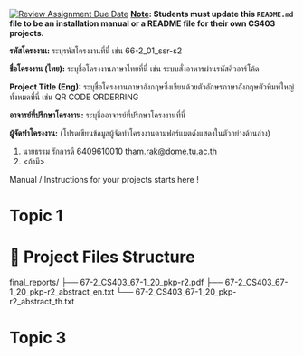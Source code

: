 [![Review Assignment Due Date](https://classroom.github.com/assets/deadline-readme-button-22041afd0340ce965d47ae6ef1cefeee28c7c493a6346c4f15d667ab976d596c.svg)](https://classroom.github.com/a/w8H8oomW)
**<ins>Note</ins>: Students must update this `README.md` file to be an installation manual or a README file for their own CS403 projects.**

**รหัสโครงงาน:** ระบุรหัสโครงงานที่นี่ เช่น 66-2_01_ssr-s2

**ชื่อโครงงาน (ไทย):** ระบุชื่อโครงงานภาษาไทยที่นี่ เช่น ระบบสั่งอาหารผ่านรหัสคิวอาร์โค้ด

**Project Title (Eng):** ระบุชื่อโครงงานภาษาอังกฤษซึ่งเขียนด้วยตัวอักษรภาษาอังกฤษตัวพิมพ์ใหญ่ทั้งหมดที่นี่ เช่น QR CODE ORDERRING 

**อาจารย์ที่ปรึกษาโครงงาน:** ระบุชื่ออาจารย์ที่ปรึกษาโครงงานที่นี่ 

**ผู้จัดทำโครงงาน:** (โปรดเขียนข้อมูลผู้จัดทำโครงงานตามฟอร์แมตดังแสดงในตัวอย่างด้านล่าง)
1. นายธรรม รักการดี  6409610010  tham.rak@dome.tu.ac.th
2. <ถ้ามี>
   
Manual / Instructions for your projects starts here !
# Topic 1
# 📁 Project Files Structure
final_reports/
├── 67-2_CS403_67-1_20_pkp-r2.pdf
├── 67-2_CS403_67-1_20_pkp-r2_abstract_en.txt
└── 67-2_CS403_67-1_20_pkp-r2_abstract_th.txt
# Topic 3
